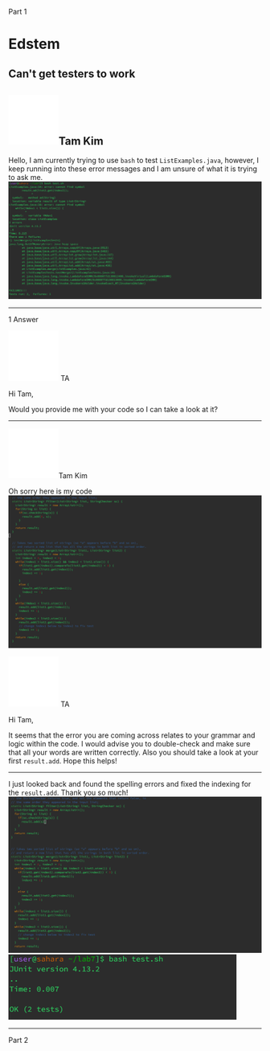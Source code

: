 Part 1
# Edstem

## Can't get testers to work

![Image](download.png)Tam Kim
---

Hello, I am currently trying to use `bash` to test `ListExamples.java`, however, I keep running into these error messages and I am unsure of what it is trying to ask me.
![Image](wrong.PNG)

---
1 Answer

![Image](download.png) TA

Hi Tam,

Would you provide me with your code so I can take a look at it?

---
![Image](download.png)Tam Kim

Oh sorry here is my code
![Image](wrong2.PNG)

![Image](download.png) TA

Hi Tam, 

It seems that the error you are coming across relates to your grammar and logic within the code. I would advise you to double-check and make sure that all your words are written correctly. Also you should take a look at your first `result.add`. 
Hope this helps!

---

I just looked back and found the spelling errors and fixed the indexing for the `result.add`. Thank you so much!
![Image](works2.PNG)
![Image](works1.PNG)

---
Part 2
